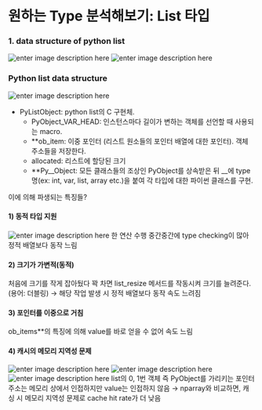 # 원하는 Type 분석해보기: List 타입
### 1. data structure of python list
![enter image description here](https://miro.medium.com/max/720/1*OJr_4YC6OMB30XQzvPmPkw.png)
![enter image description here](https://devocean.sk.com/CKFinderJava/userfiles/images/py%EA%B5%AC%EC%A1%B0.png)
 ### Python list data structure
![enter image description here](https://miro.medium.com/max/720/1*l1O3TOk75WyRzrDn2bUe5A.png)
 - PyListObject: python list의 C 구현체.
    - PyObject_VAR_HEAD: 인스턴스마다 길이가 변하는 객체를 선언할 때 사용되는 macro.
    - **ob_item: 이중 포인터 (리스트 원소들의 포인터 배열에 대한 포인터). 객체 주소들을 저장한다.
    - allocated: 리스트에 할당된 크기
    - **Py__Object: 모든 클래스들의 조상인 PyObject를 상속받은 뒤 __에 type명(ex: int, var, list, array etc.)을 붙여 각 타입에 대한 파이썬 클래스를 구현.

이에 의해 파생되는 특징들?
 #### 1) 동적 타입 지원
![enter image description here](https://devocean.sk.com/CKFinderJava/userfiles/images/image%282671%29.png)
한 연산 수행 중간중간에 type checking이 많아 정적 배열보다 동작 느림

#### 2) 크기가 가변적(동적)
처음에 크기를 작게 잡아뒀다 꽉 차면 list_resize 메서드를 작동시켜 크기를 늘려준다. (용어: 더블링)
→ 해당 작업 발생 시 정적 배열보다 동작 속도 느려짐

#### 3) 포인터를 이중으로 거침
ob_items**의 특징에 의해 value를 바로 얻을 수 없어 속도 느림

#### 4) 캐시의 메모리 지역성 문제
![enter image description here](https://computerscience.chemeketa.edu/cs160Reader/_images/Memory-Hierarchy.jpg)
![enter image description here](https://devocean.sk.com/CKFinderJava/userfiles/images/image%282672%29.png)
![enter image description here](https://devocean.sk.com/CKFinderJava/userfiles/images/image%282673%29.png)
list의 0, 1번 객체 즉 PyObject를 가리키는 포인터 주소는 메모리 상에서 인접하지만 value는 인접하지 않음
→ nparray와 비교하면, 캐싱 시 메모리 지역성 문제로 cache hit rate가 더 낮음
